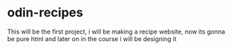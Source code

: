 # odin-recipes
This will be the first project, i will be making a recipe website, now its gonna be pure html and later on in the course i will be designing it 